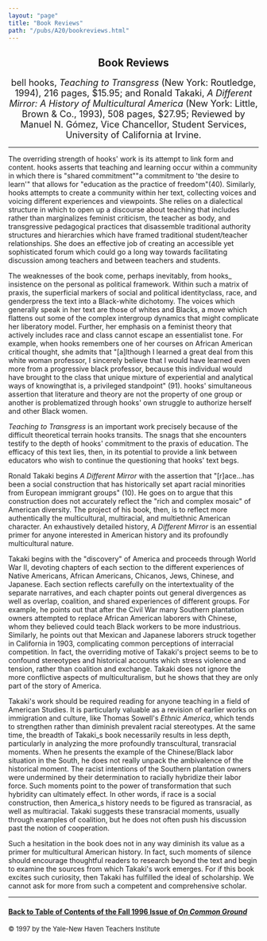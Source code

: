 ```yaml
---
layout: "page"
title: "Book Reviews"
path: "/pubs/A20/bookreviews.html"
---
```

<main> 
<center><h2>Book
Reviews</h2> 
<font size="+1">bell hooks, <i>Teaching to Transgress</i> (New York:
Routledge, 1994), 216 pages, $15.95; and Ronald Takaki, <i>A Different
Mirror: A History of Multicultural America</i> (New York: Little, Brown &amp;
Co., 1993), 508 pages, $27.95; Reviewed by Manuel N. Gómez, Vice
Chancellor, Student Services, University of California at Irvine.</font>
</center><hr/>
The overriding strength of hooks' work is its attempt to link form and
content.  hooks asserts that teaching and learning occur within a
community in which there is "shared commitment"­"a commitment to 'the
desire to learn'" that allows for "education as the practice of
freedom"(40).  Similarly, hooks attempts to create a community within her
text, collecting voices and voicing different experiences and viewpoints. 
She relies on a dialectical structure in which to open up a discourse
about teaching
that includes rather than marginalizes feminist criticism, the teacher as
body, and transgressive pedagogical practices that disassemble traditional
authority structures and hierarchies which have framed traditional
student/teacher relationships. She does an effective job of creating an
accessible yet sophisticated forum which could go a long way towards
facilitating discussion among teachers and between teachers and
students.<p>
The weaknesses of the book come, perhaps inevitably, from hooks_
insistence on the personal as political framework.  Within such a matrix
of praxis, the superficial markers of social and political
identity­class, race, and gender­press the text into a
Black-white dichotomy.  The voices which generally speak in her text are
those of whites and Blacks, a move which flattens out some of the complex
intergroup dynamics that might complicate her liberatory model.  Further,
her emphasis on a feminist theory that actively includes race and class
cannot escape an essentialist tone.  For example, when hooks remembers one
of her courses on African American critical thought, she admits that
"[a]lthough I learned a great deal from this white woman professor, I
sincerely believe that I would have learned even more from a progressive
black professor, because this individual would have brought to the class
that unique mixture of experiential and analytical ways of
knowing­that is, a privileged standpoint" 
(91).  hooks' simultaneous assertion that literature and theory are not
the property of one group or another is problematized through hooks' own
struggle to authorize herself and other Black women.
</p><p> <i>Teaching to
Transgress</i> is an important work precisely because of the difficult
theoretical terrain hooks transits.  The snags that she encounters testify
to the depth of hooks' commitment to the praxis of education.  The
efficacy of this text lies,
then, in its potential to provide a link between educators who wish to
continue the questioning that hooks' text begs.</p><p> 
Ronald Takaki begins <i>A Different Mirror</i> with the assertion that
"[r]ace...has been a social construction that has historically set apart
racial minorities from European immigrant groups" (10).  He goes on to
argue that this construction does not accurately reflect the "rich and
complex mosaic" of American diversity.  The project of his book, then, is
to reflect more authentically the multicultural, multiracial, and
multiethnic American character.  An exhaustively detailed history, <i>A
Different Mirror</i> is an essential primer for anyone interested in
American history and its profoundly multicultural nature.</p><p>
Takaki begins with the "discovery" of America and proceeds through World
War II, devoting chapters of each section to the different experiences of
Native Americans, African Americans, Chicanos, Jews, Chinese, and
Japanese.  Each section reflects carefully on the intertextuality of the
separate narratives, and each chapter points out general divergences as
well as overlap, coalition, and shared experiences of different groups.
For example, he points out that after the Civil War many Southern
plantation owners attempted to replace African American laborers with
Chinese, whom they believed could teach Black workers to be more
industrious.  Similarly, he points out that Mexican and Japanese laborers
struck together in California in 1903, complicating common
perceptions of interracial competition.  In fact, the overriding motive
of Takaki's project seems to be to confound stereotypes and historical
accounts which stress violence and tension, rather than coalition and
exchange.  Takaki does not ignore the more conflictive aspects of
multiculturalism, but he shows that they are only part of the story of
America.</p><p>
Takaki's work should be required reading for anyone teaching in a field of
American Studies.  It is particularly valuable as a revision of earlier
works on immigration and culture, like Thomas Sowell's <i>Ethnic
America</i>, which tends to strengthen rather than diminish prevalent
racial stereotypes.  At the same time, the breadth of Takaki_s book
necessarily results in less depth, particularly in analyzing the more
profoundly transcultural, transracial moments.  When he presents the
example of the Chinese/Black labor situation in the South, he does not
really unpack the ambivalence of the historical moment.  The racist
intentions of the Southern plantation owners were undermined by their
determination to racially hybridize their labor force.  Such moments point
to the power of transformation that such hybridity can ultimately effect.
In other words, if race is a social construction, then America_s history
needs to be figured as transracial, as well as multiracial. Takaki
suggests these transracial moments, usually through examples of coalition,
but he does not often push his discussion past the notion of cooperation.
</p><p>
Such a hesitation in the book does not in any way diminish its value as a
primer for multicultural American history.  In fact, such moments of
silence should encourage thoughtful readers to research beyond the text
and begin to examine the sources from which Takaki's work emerges.  For if
this book excites such curiosity, then Takaki has fulfilled the ideal of
scholarship.  We cannot ask for more from such a competent and
comprehensive scholar.
</p><hr/>
<h4><a href=".\">Back to
Table of Contents of the Fall 1996 Issue of <i>On Common
Ground</i></a>
</h4>
<font size="-1">© 1997 by the Yale-New Haven Teachers Institute
</font></main>